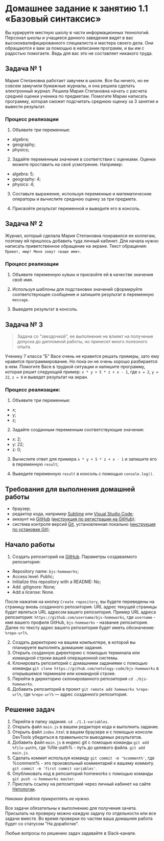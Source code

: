 # Домашнее задание к занятию 1.1 «Базовый синтаксис»

Вы курируете местную школу в части информационных технологий. Персонал школы и учащиеся данного заведения видят в вас высококвалифицированного специалиста и мастера своего дела. Они обращаются к вам за помощью в написании программ, и вы им с радостью помогаете. Ведь для вас это не составляет никакого труда.

## Задача № 1
Мария Степановна работает завучем в школе. Все бы ничего, но ее совсем замучили бумажные журналы, и она решила сделать электронный журнал. Решила Мария Степановна начать с расчета средней оценки ученика по предметам. Помогите Марии написать программу, которая сможет подсчитать среднюю оценку за 3 занятия и вывести результат.

### Процесс реализации
1. Объявите три переменные:
  * algebra;
  * geography;
  * physics;

2. Задайте переменным значения в соответствии с оценками. Оценки можете проставить на своё усмотрение. Например:
  * algebra: 5;
  * geography: 4;
  * physics: 4;

3. Составьте выражение, используя переменные и математические операторы и вычислите среднюю оценку за три предмета.

4. Присвойте результат переменной и выведите его в консоль.

## Задача № 2
Журнал, который сделала Мария Степановна понравился ее коллегам, поэтому ей пришлось добавить туда личный кабинет. Для начала нужно написать приветственное обращение на экране. Текст обращения: `Привет, мир! Меня зовут <ваше имя>`.

### Процесс реализации
1. Объявите переменную `myName` и присвойте ей в качестве значения своё имя.

2. Используя шаблоны для подстановки значений сформируйте соответствующее сообщение и запишите результат в переменную `message`.

3. Выведите результат в консоль.

## Задача № 3

> Задача со "звездочкой", ее выполнение не влияет на получение допуска до дипломной работы, но принесет много полезного опыта.

Ученику 7 класса ”Б” Васе очень не нравится решать примеры, зато ему нравится программирование. Но пока он не очень хорошо разбирается в нем. Помогите Васе в трудной ситуации и напишите программу, которая решит следующий пример: `x * y + 5 * z + x - 1`, где `x = 2`, `y = 22`, `z = 0` и выведет результат на экран.

### Процесс реализации:
1. Объявите три переменные:
  * x;
  * y;
  * z;

2. Задайте созданным переменным соответствующие значения:
  * x: 2;
  * y: 22;
  * z: 0;

3. Вычислите ответ для примера `x * y + 5 * z + x - 1` и запишите его в переменную `result`;

4. Выведите переменную `result` в консоль с помощью `console.log()`.

## Требования для выполнения домашней работы

* браузер;
* редактор кода, например [Sublime][1] или [Visual Studio Code][2];
* аккаунт на [GitHub][0] ([инструкция по регистрации на GitHub][3]);
* система контроля версий [Git][4], установленная локально ([инструкция по установке Git][5]);

## Начало работы

1. Создать репозиторий на [GitHub][0]. Параметры создаваемого репозитория:
* Repository name: `bjs-homeworks`;
* Access level: Public;
* Initialize this repository with a README: No;
* Add .gitignore: None;
* Add a license: None.

После нажатия на кнопку `Create repository`, вы будете переведены на страницу вновь созданного репозитория.
URL адрес текущей страницы будет являться URL адресом вашего репозитория.
Пример URL адреса репозитория: `https://github.com/username/bjs-homeworks`, где `username` - имя вашего профиля GitHub, `bjs-homeworks` - название репозитория. Далее по тексту адрес вашего репозитория будет иметь обозначение: `%repo-url%`.

2. Создать директорию на вашем компьютере, в которой вы планируете выполнять домашние задания.
3. Открыть созданную директорию с помощью терминала или командной строки вашей операционной системы.
4. Клонировать репозиторий с домашними заданиями с помощью команды `git clone https://github.com/netology-code/bjs-homeworks` в открывшемся терминале или командной строке.
5. Перейти в директорию склонированного репозитория `cd ./bjs-homeworks`.
6. Добавить репозиторий в проект `git remote add homeworks %repo-url%`, где `%repo-url%` — адрес созданного репозитория.

## Решение задач
1. Перейти в папку задания. `cd ./1.1-variables`.
2. Открыть файл `main.js` в вашем редакторе кода и выполнить задание.
3. Открыть файл `index.html` в вашем браузере и с помощью консоли DevTools убедиться в правильности выводимых результатов.
4. Добавить файл `main.js` в индекс git с помощью команды `git add %file-path%`, где %file-path% - путь до целевого файла. `git add main.js`.
5. Сделать коммит используя команду `git commit -m '%comment%'`, где %comment% - это произвольный комментарий к вашему коммиту. `git commit -m 'first commit variables'`.
6. Опубликовать код в репозиторий homeworks с помощью команды `git push -u homeworks master`.
7. Прислать ссылку на репозиторий через личный кабинет на сайте [Нетологии][6].

[0]: https://github.com/
[1]: https://www.sublimetext.com/
[2]: https://code.visualstudio.com/
[3]: https://github.com/netology-code/guides/tree/master/github
[4]: https://git-scm.com/
[5]: https://github.com/netology-code/guides/blob/master/git/REAMDE.md
[6]: https://netology.ru/

*Никаких файлов прикреплять не нужно.*

Все задачи обязательны к выполнению для получения зачета. Присылать на проверку можно каждую задачу по отдельности или все задачи вместе. Во время проверки по частям ваша домашняя работа будет со статусом "На доработке".

Любые вопросы по решению задач задавайте в Slack-канале.

